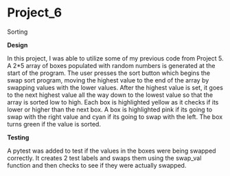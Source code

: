 # Project_6
 Sorting

**Design**

In this project, I was able to utilize some of my previous code from Project 5. A 2*5 array of boxes populated with random numbers is generated at the start of the program. The user presses the sort button which begins the swap sort program, moving the highest value to the end of the array by swapping values with the lower values. After the highest value is set, it goes to the next highest value all the way down to the lowest value so that the array is sorted low to high. Each box is highlighted yellow as it checks if its lower or higher than the next box. A box is highlighted pink if its going to swap with the right value and cyan if its going to swap with the left. The box turns green if the value is sorted.

**Testing**

A pytest was added to test if the values in the boxes were being swapped correctly. It creates 2 test labels and swaps them using the swap_val function and then checks to see if they were actually swapped.